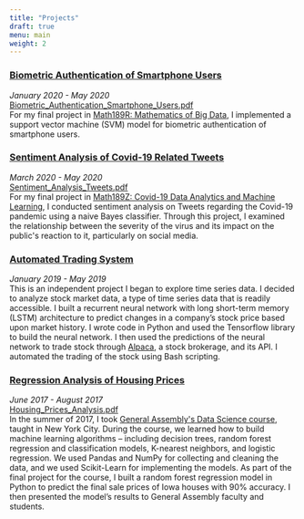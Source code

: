 ```yaml
---
title: "Projects"
draft: true
menu: main
weight: 2
---
```


<!-- ### Identifying Seizures in Electroencephalography Data Through GraphSAGE
**Researcher**  
*September 2021 – Present*  
For my project in [Math189AC: Geometry of Big Data](https://weiqinggu.github.io/Math-189AC-Course-Webpage/), I am developing a [GraphSAGE](http://snap.stanford.edu/graphsage/) model that identifies seizures in the electrical activity data produced from electroencephalography. -->

### [Biometric Authentication of Smartphone Users](https://github.com/nico-espinosadice/biometric-authentication-svms)
*January 2020 - May 2020*  
[Biometric_Authentication_Smartphone_Users.pdf](/img/Biometric_Authentication_Smartphone_Users.pdf)  
For my final project in [Math189R: Mathematics of Big Data](https://math189bigdata.github.io/index.html), I implemented a support vector machine (SVM) model for biometric authentication of smartphone users. 
<!-- Furthermore, I empirically examined the performance of varying kernel functions, including linear, polynomial, sigmoid, and radial basis functions. -->

### [Sentiment Analysis of Covid-19 Related Tweets](https://github.com/nico-espinosadice/covid-tweets-analysis)
*March 2020 - May 2020*  
[Sentiment_Analysis_Tweets.pdf](/img/Sentiment_Analysis_Tweets.pdf)  
For my final project in [Math189Z: Covid-19 Data Analytics and Machine Learning](https://math189covid19.github.io/), I conducted sentiment analysis on Tweets regarding the Covid-19 pandemic using a naive Bayes classifier. Through this project, I examined the relationship between the severity of the virus and its impact on the public's reaction to it, particularly on social media. 
<!-- In doing so, I hoped to develop an understanding of how the public's response – particularly the hysteria many felt as the pandemic approached their area – is correlated to the actual virus's spread. -->

### [Automated Trading System](https://github.com/nico-espinosadice/quant-trading-system/tree/nico-branch)
*January 2019 - May 2019*  
This is an independent project I began to explore time series data. I decided to analyze stock market data, a type of time series data that is readily accessible. I built a recurrent neural network with long short-term memory (LSTM) architecture to predict changes in a company’s stock price based upon market history. I wrote code in Python and used the Tensorflow library to build the neural network. I then used the predictions of the neural network to trade stock through [Alpaca](https://alpaca.markets/), a stock brokerage, and its API. I automated the trading of the stock using Bash scripting.

<!-- ### [MARS-I (Mudders Aspiring to Reach Space)](https://sites.google.com/g.hmc.edu/mars)
**IMU Subsystem**  
*October 2018 - Present*  
The goal of the MARS-I project is to design and build a rocket that will reach the Karman Line: 100 kilometers above the Earth, the edge of space. The project is entirely student-led.

I work on the electronics and telemetry team. Our team is responsible for designing and building a robust parachute deployment, telemetry, and data logging system for the rocket. We aim to incorporate 6DOF tracking for the rocket, environmental sensors, a camera, and real-time telemetry over several radio links.

Within the electronics and telemetry team, I lead the IMU design subsystem. Our team is responsible for designing and implementing an IMU array to determine the position of the booster and the dart throughout its flight. [An IMU (inertial measurement unit) is a sensor that calculates the position and orientation of an object in space]. We are currently implementing a Kalman filter that will allow us to filter the noise generated from the IMU sensors. -->

### [Regression Analysis of Housing Prices](https://github.com/nico-espinosadice/house-price-prediction)
*June 2017 - August 2017*  
[Housing_Prices_Analysis.pdf](/img/Housing_Prices_Analysis.pdf)  
In the summer of 2017, I took [General Assembly's Data Science course](https://generalassemb.ly/education/data-science/new-york-city), taught in New York City. During the course, we learned how to build machine learning algorithms – including decision trees, random forest regression and classification models, K-nearest neighbors, and logistic regression. We used Pandas and NumPy for collecting and cleaning the data, and we used Scikit-Learn for implementing the models. As part of the final project for the course, I built a random forest regression model in Python to predict the final sale prices of Iowa houses with 90% accuracy. I then presented the model’s results to General Assembly faculty and students.
